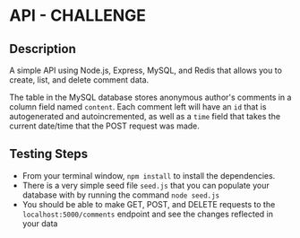 # API - CHALLENGE


## Description

A simple API using Node.js, Express, MySQL, and Redis that allows you to create, list, and delete comment data. 

The table in the MySQL database stores anonymous author's comments in a column field named `content`. Each comment left will have an `id` that is autogenerated and autoincremented, as well as a `time` field that takes the current date/time that the POST request was made. 




## Testing Steps 

* From your terminal window, `npm install` to install the dependencies.
* There is a very simple seed file `seed.js` that you can populate your database with by running the command `node seed.js`
* You should be able to make GET, POST, and DELETE requests to the `localhost:5000/comments` endpoint and see the changes reflected in your data
